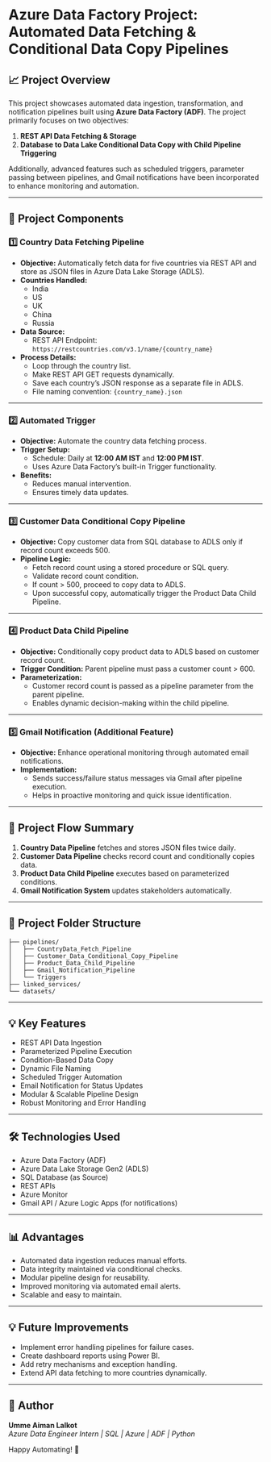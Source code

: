 # Azure Data Factory Project: Automated Data Fetching & Conditional Data Copy Pipelines

## 📈 Project Overview

This project showcases automated data ingestion, transformation, and notification pipelines built using **Azure Data Factory (ADF)**. The project primarily focuses on two objectives:

1. **REST API Data Fetching & Storage**
2. **Database to Data Lake Conditional Data Copy with Child Pipeline Triggering**

Additionally, advanced features such as scheduled triggers, parameter passing between pipelines, and Gmail notifications have been incorporated to enhance monitoring and automation.

---

## 🚀 Project Components

### 1️⃣ Country Data Fetching Pipeline

- **Objective:** Automatically fetch data for five countries via REST API and store as JSON files in Azure Data Lake Storage (ADLS).
- **Countries Handled:**
  - India
  - US
  - UK
  - China
  - Russia
- **Data Source:**
  - REST API Endpoint: `https://restcountries.com/v3.1/name/{country_name}`
- **Process Details:**
  - Loop through the country list.
  - Make REST API GET requests dynamically.
  - Save each country’s JSON response as a separate file in ADLS.
  - File naming convention: `{country_name}.json`

---

### 2️⃣ Automated Trigger

- **Objective:** Automate the country data fetching process.
- **Trigger Setup:**
  - Schedule: Daily at **12:00 AM IST** and **12:00 PM IST**.
  - Uses Azure Data Factory’s built-in Trigger functionality.
- **Benefits:**
  - Reduces manual intervention.
  - Ensures timely data updates.

---

### 3️⃣ Customer Data Conditional Copy Pipeline

- **Objective:** Copy customer data from SQL database to ADLS only if record count exceeds 500.
- **Pipeline Logic:**
  - Fetch record count using a stored procedure or SQL query.
  - Validate record count condition.
  - If count > 500, proceed to copy data to ADLS.
  - Upon successful copy, automatically trigger the Product Data Child Pipeline.

---

### 4️⃣ Product Data Child Pipeline

- **Objective:** Conditionally copy product data to ADLS based on customer record count.
- **Trigger Condition:** Parent pipeline must pass a customer count > 600.
- **Parameterization:**
  - Customer record count is passed as a pipeline parameter from the parent pipeline.
  - Enables dynamic decision-making within the child pipeline.

---

### 5️⃣ Gmail Notification (Additional Feature)

- **Objective:** Enhance operational monitoring through automated email notifications.
- **Implementation:**
  - Sends success/failure status messages via Gmail after pipeline execution.
  - Helps in proactive monitoring and quick issue identification.

---

## 📆 Project Flow Summary

1. **Country Data Pipeline** fetches and stores JSON files twice daily.
2. **Customer Data Pipeline** checks record count and conditionally copies data.
3. **Product Data Child Pipeline** executes based on parameterized conditions.
4. **Gmail Notification System** updates stakeholders automatically.

---

## 📂 Project Folder Structure

```
├── pipelines/
│   ├── CountryData_Fetch_Pipeline
│   ├── Customer_Data_Conditional_Copy_Pipeline
│   ├── Product_Data_Child_Pipeline
│   ├── Gmail_Notification_Pipeline
│   └── Triggers
├── linked_services/
└── datasets/
```

---

## 💡 Key Features

- REST API Data Ingestion
- Parameterized Pipeline Execution
- Condition-Based Data Copy
- Dynamic File Naming
- Scheduled Trigger Automation
- Email Notification for Status Updates
- Modular & Scalable Pipeline Design
- Robust Monitoring and Error Handling

---

## 🛠️ Technologies Used

- Azure Data Factory (ADF)
- Azure Data Lake Storage Gen2 (ADLS)
- SQL Database (as Source)
- REST APIs
- Azure Monitor
- Gmail API / Azure Logic Apps (for notifications)

---

## 📊 Advantages

- Automated data ingestion reduces manual efforts.
- Data integrity maintained via conditional checks.
- Modular pipeline design for reusability.
- Improved monitoring via automated email alerts.
- Scalable and easy to maintain.

---

## 💡 Future Improvements

- Implement error handling pipelines for failure cases.
- Create dashboard reports using Power BI.
- Add retry mechanisms and exception handling.
- Extend API data fetching to more countries dynamically.

---

## 📧 Author

**Umme Aiman Lalkot**\
*Azure Data Engineer Intern | SQL | Azure | ADF | Python*

Happy Automating! 🚀

